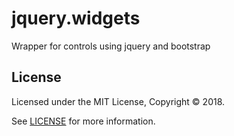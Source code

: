 # jquery.widgets
Wrapper for controls using jquery and bootstrap

## License
Licensed under the MIT License, Copyright © 2018.

See [LICENSE](./LICENSE) for more information.
